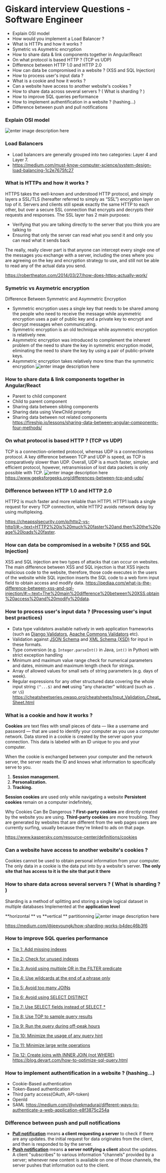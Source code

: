 ﻿# Giskard interview Questions - Software Engineer 
 - Explain OSI model
 - How would you implement a Load Balancer ? 
 - What is HTTPs and how it works ?
 - Symetric vs Asymetric encryption 
 - How to share data & link components together in Angular/React
 -  On what protocol is based HTTP ? (TCP vs UDP)
 - Difference between HTTP 1.0 and HTTP 2.0
 - How can data be compromised in a website ? (XSS and SQL Injection)
 - How to process user's input data ? 
 - What is a cookie and how it works ? 
 - Can a website have access to another website's cookies ?
 - How to share data across several servers ? ( What is sharding ? )
 - How to improve SQL queries performance 
 - How to implement authentification in a website ? (hashing...)
 - Difference between push and pull notifications 
 
 ### Explain OSI model 
 ![enter image description here](https://miro.medium.com/max/400/1*ENCFIf2iPSoctG1mHW132w.jpeg)

### Load Balancers
-   Load balancers are generally grouped into two categories: Layer 4 and Layer 7.
- https://medium.com/must-know-computer-science/system-design-load-balancing-1c2e7675fc27

### What is HTTPs and how it works ?
HTTPS takes the well-known and understood HTTP protocol, and simply layers a SSL/TLS (hereafter referred to simply as “SSL”) encryption layer on top of it. Servers and clients still speak exactly the same HTTP to each other, but over a secure SSL connection that encrypts and decrypts their requests and responses. The SSL layer has 2 main purposes:

-   Verifying that you are talking directly to the server that you think you are talking to
-   Ensuring that only the server can read what you send it and only you can read what it sends back

The really, really clever part is that anyone can intercept every single one of the messages you exchange with a server, including the ones where you are agreeing on the key and encryption strategy to use, and still not be able to read any of the actual data you send.

https://robertheaton.com/2014/03/27/how-does-https-actually-work/

### Symetric vs Asymetric encryption
Difference Between Symmetric and Asymmetric Encryption

-   Symmetric encryption uses a single key that needs to be shared among the people who need to receive the message while asymmetric encryption uses a pair of public key and a private key to encrypt and decrypt messages when communicating.
-   Symmetric encryption is an old technique while asymmetric encryption is relatively new.
-   Asymmetric encryption was introduced to complement the inherent problem of the need to share the key in symmetric encryption model, eliminating the need to share the key by using a pair of public-private keys.
-   Asymmetric encryption takes relatively more time than the symmetric encryption 
![enter image description here](https://miro.medium.com/max/640/1*23RpkZuWAeSP7x0YdMtsdQ.png)

### How to share data & link components together in Angular/React
-   Parent to child component
-   Child to parent component
-   Sharing data between sibling components
-   Sharing data using ViewChild property
-   Sharing data between not related components
https://fireship.io/lessons/sharing-data-between-angular-components-four-methods/
### On what protocol is based HTTP ? (TCP vs UDP)
TCP is a connection-oriented protocol, whereas UDP is a connectionless protocol. A key difference between TCP and UDP is speed, as TCP is comparatively slower than UDP. Overall, UDP is a much faster, simpler, and efficient protocol, however, retransmission of lost data packets is only possible with TCP.
![enter image description here](https://www.netburner.com/wp-content/uploads/2020/06/TCP-vs-UDP-1024x687.png)
https://www.geeksforgeeks.org/differences-between-tcp-and-udp/

### Difference between HTTP 1.0 and HTTP 2.0
HTTP2 is much faster and more reliable than HTTP1. HTTP1 loads a single request for every TCP connection, while HTTP2 avoids network delay by using multiplexing.

https://cheapsslsecurity.com/p/http2-vs-http1/#:~:text=HTTP2%20is%20much%20faster%20and,then%20the%20page%20loads%20faster.

### How can data be compromised in a website ? (XSS and SQL Injection)
XSS and SQL injection are two types of attacks that can occur on websites. The main difference between XSS and SQL injection is that XSS injects malicious code to the website, therefore, those code executes in the users of the website while SQL injection inserts the SQL code to a web form input field to obtain access and modify data.
https://pediaa.com/what-is-the-difference-between-xss-and-sql-injection/#:~:text=The%20main%20difference%20between%20XSS,obtain%20access%20and%20modify%20data.

### How to process user's input data ? (Processing user's input best practices)
-   Data type validators available natively in web application frameworks (such as  [Django Validators](https://docs.djangoproject.com/en/1.11/ref/validators/),  [Apache Commons Validators](https://commons.apache.org/proper/commons-validator/apidocs/org/apache/commons/validator/package-summary.html#doc.Usage.validator)  etc).
-   Validation against  [JSON Schema](https://json-schema.org/)  and  [XML Schema (XSD)](https://www.w3schools.com/xml/schema_intro.asp)  for input in these formats.
-   Type conversion (e.g.  `Integer.parseInt()`  in Java,  `int()`  in Python) with strict exception handling
-   Minimum and maximum value range check for numerical parameters and dates, minimum and maximum length check for strings.
-   Array of allowed values for small sets of string parameters (e.g. days of week).
-   Regular expressions for any other structured data covering the whole input string  `(^...$)`  and  **not**  using "any character" wildcard (such as  `.`  or  `\S`)
https://cheatsheetseries.owasp.org/cheatsheets/Input_Validation_Cheat_Sheet.html

### What is a cookie and how it works ? 
**Cookies**  are text files with small pieces of data — like a username and password — that are used to identify your computer as you use a computer network. 
Data stored in a cookie is created by the server upon your connection. This data is labeled with an ID unique to you and your computer.

When the cookie is exchanged between your computer and the network server, the server reads the ID and knows what information to specifically serve to you.

1.  **Session management.** 
2.  **Personalization.** 
3.  **Tracking.**

**Session cookies** are used only while navigating a website
**Persistent cookies** remain on a computer indefinitely,

Why Cookies Can Be Dangerous ? 
**First-party cookies** are directly created by the website you are using.
**Third-party cookies** are more troubling. They are generated by websites that are different from the web pages users are currently surfing, usually because they're linked to ads on that page.

https://www.kaspersky.com/resource-center/definitions/cookies

### Can a website have access to another website's cookies ?
Cookies cannot be used to obtain personal information from your computer. The only data in a cookie is the data put into by a website's server. **The only site that has access to it is the site that put it there**

### How to share data across several servers ? ( What is sharding ? )

Sharding is a method of splitting and storing a single logical dataset in multiple databases
Implemented at the **application level**

**horizontal ** vs **vertical ** partitionning 
![enter image description here](https://miro.medium.com/max/1400/1*yyHih3GveWruzwYgLxTu3w.png)

https://medium.com/@jeeyoungk/how-sharding-works-b4dec46b3f6

### How to improve SQL queries performance 
-   [Tip 1: Add missing indexes](https://blog.devart.com/how-to-optimize-sql-query.html#missing-indexes)
-   [Tip 2: Check for unused indexes](https://blog.devart.com/how-to-optimize-sql-query.html#Non-used-indexes)
-   [Tip 3: Avoid using multiple OR in the FILTER predicate](https://blog.devart.com/how-to-optimize-sql-query.html#or-in-join-predicate)

-   [Tip 4: Use wildcards at the end of a phrase only](https://blog.devart.com/how-to-optimize-sql-query.html#use-wildcards)
-   [Tip 5: Avoid too many JOINs](https://blog.devart.com/how-to-optimize-sql-query.html#high-table-count)
-   [Tip 6: Avoid using SELECT DISTINCT](https://blog.devart.com/how-to-optimize-sql-query.html#avoid-using-select-distinct)
-   [Tip 7: Use SELECT fields instead of SELECT *](https://blog.devart.com/how-to-optimize-sql-query.html#use-select-fields-instead-of-select-all)
-   [Tip 8: Use TOP to sample query results](https://blog.devart.com/how-to-optimize-sql-query.html#use-top-to-sample-query-results)
-   [Tip 9: Run the query during off-peak hours](https://blog.devart.com/how-to-optimize-sql-query.html#run-query-during-offpeak-hours)
-   [Tip 10: Minimize the usage of any query hint](https://blog.devart.com/how-to-optimize-sql-query.html#minimize-usage-of-query-hint)
-   [Tip 11: Minimize large write operations](https://blog.devart.com/how-to-optimize-sql-query.html#minimize-large-write-operations)
-   [Tip 12: Create joins with INNER JOIN (not WHERE)](https://blog.devart.com/how-to-optimize-sql-query.html#create-joins-with-inner-join)
https://blog.devart.com/how-to-optimize-sql-query.html

### How to implement authentification in a website ? (hashing...)

-   Cookie-Based authentication
-   Token-Based authentication
-   Third party access(OAuth, API-token)
-   OpenId
-   SAML
https://medium.com/@vivekmadurai/different-ways-to-authenticate-a-web-application-e8f3875c254a

### Difference between push and pull notifications 
-   **[Pull notification](https://en.wikipedia.org/wiki/Pull_technology)**  means  **a client requesting a server**  to check if there are any updates.
the initial  request for data originates from the client, and then is responded to by the server.
-   **[Push notification](https://en.wikipedia.org/wiki/Push_technology)**  means  **a server notifying a client**  about the updates.
	 A client "subscribes" to various information "channels" provided by a server; whenever new content is available on one of those channels, the server pushes that information out to the client.
